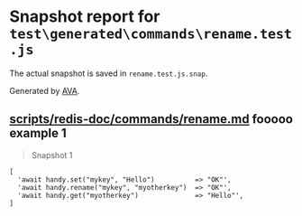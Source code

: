 # Snapshot report for `test\generated\commands\rename.test.js`

The actual snapshot is saved in `rename.test.js.snap`.

Generated by [AVA](https://ava.li).

## [scripts/redis-doc/commands/rename.md](../../../../scripts/redis-doc/commands/rename.md) fooooo example 1

> Snapshot 1

    [
      'await handy.set("mykey", "Hello")          => "OK"',
      'await handy.rename("mykey", "myotherkey")  => "OK"',
      'await handy.get("myotherkey")              => "Hello"',
    ]
